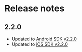 # Release notes

## 2.2.0
- Updated to [Android SDK v2.2.0](https://github.com/BlinkCard/blinkcard-android/releases/tag/v2.2.0)
- Updated to [iOS SDK v2.2.0](https://github.com/BlinkCard/blinkcard-ios/releases/tag/v2.2.0)